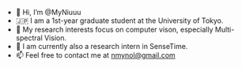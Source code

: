 - 👋 Hi, I’m @MyNiuuu
- 🇯🇵 I am a 1st-year graduate student at the University of Tokyo.
- 🌱 My research interests focus on computer vison, especially Multi-spectral Vision.
- 💞️ I am currently also a research intern in SenseTime.
- 📫 Feel free to contact me at nmynol@gmail.com
